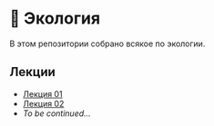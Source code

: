 # :seedling: Экология

В этом репозитории собрано всякое по экологии.

## Лекции

- [Лекция 01](lec-01.md)
- [Лекция 02](lec-02.md)
- *To be continued...*
